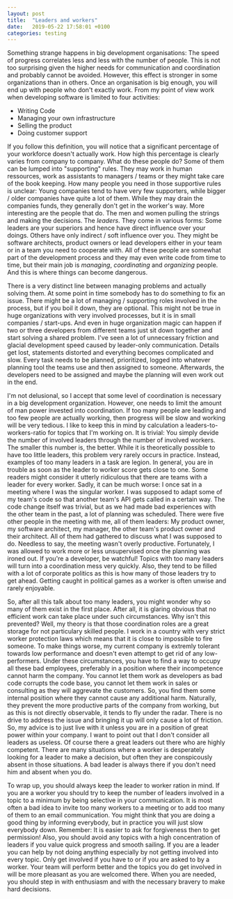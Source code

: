 ```yaml
---
layout: post
title:  "Leaders and workers"
date:   2019-05-22 17:58:01 +0100
categories: testing
---
```

Something strange happens in big development organisations: The speed of progress correlates less and less with the number of people. This is not too surprising given the higher needs for communication and coordination and probably cannot be avoided. However, this effect is stronger in some organizations than in others. Once an organisation is big enough, you will end up with people who don't exactly work. From my point of view work when developing software is limited to four activities: 
- Writing Code
- Managing your own infrastructure
- Selling the product
- Doing customer support

If you follow this definition, you will notice that a significant percentage of your workforce doesn't actually work. How high this percentage is clearly varies from company to company. What do these people do? Some of them can be lumped into "supporting" rules. They may work in human ressources, work as assistants to managers / teams or they might take care of the book keeping. How many people you need in those supportive rules is unclear: Young companies tend to have very few supporters, while bigger / older companies have quite a lot of them. While they may drain the companies funds, they generally don't get in the worker's way. More interesting are the people that do. The men and women pulling the strings and making the decisions. The *leaders*. They come in various forms: Some leaders are your superiors and hence have direct influence over your doings. Others have only indirect / soft influence over you. They might be software architects, product owners or lead developers either in your team or in a team you need to cooperate with. All of these people are somewhat part of the development process and they may even write code from time to time, but their main job is *managing*, *coordinating* and *organizing* people. And this is where things can become dangerous.

There is a very distinct line between managing problems and actually solving them. At some point in time somebody has to do something to fix an issue. There might be a lot of managing / supporting roles involved in the process, but if you boil it down, they are optional. This might not be true in huge organizations with very involved processes, but it is in small companies / start-ups. And even in huge organization magic can happen if two or three developers from different teams just sit down together and start solving a shared problem. I've seen a lot of unnecessary friction and glacial development speed caused by leader-only communication. Details get lost, statements distorted and everything becomes complicated and slow. Every task needs to be planned, prioritized, logged into whatever planning tool the teams use and then assigned to someone. Afterwards, the developers need to be assigned and maybe the planning will even work out in the end.

I'm not delusional, so I accept that some level of coordination is necessary in a big development organization. However, one needs to limit the amount of man power invested into coordination. If too many people are leading and too few people are actually working, then progress will be slow and working will be very tedious. I like to keep this in mind by calculation a leaders-to-workers-ratio for topics that I'm working on. It is trivial: You simply devide the number of involved leaders through the number of involved workers. The smaller this number is, the better. While it is theoretically possible to have too little leaders, this problem very rarely occurs in practice. Instead, examples of too many leaders in a task are legion. In general, you are in trouble as soon as the leader to worker score gets close to one. Some readers might consider it utterly ridiculous that there are teams with a leader for every worker. Sadly, it can be much worse: I once sat in a meeting where I was the singular worker. I was supposed to adapt some of my team's code so that another team's API gets called in a certain way. The code change itself was trivial, but as we had made bad experiences with the other team in the past, a lot of planning was scheduled. There were five other people in the meeting with me, all of them leaders: My product owner, my software architect, my manager, the other team's product owner and their architect. All of them had gathered to discuss what I was supposed to do. Needless to say, the meeting wasn't overly productive. Fortunately, I was allowed to work more or less unsupervised once the planning was ironed out. If you're a developer, be watchful! Topics with too many leaders will turn into a coordination mess very quickly. Also, they tend to be filled with a lot of corporate politics as this is how many of those leaders try to get ahead. Getting caught in political games as a worker is often unwise and rarely enjoyable. 

So, after all this talk about too many leaders, you might wonder why so many of them exist in the first place. After all, it is glaring obvious that no efficient work can take place under such circumstances. Why isn't this prevented? Well, my theory is that those coordination roles are a great storage for not particulary skilled people. I work in a country with very strict worker protection laws which means that it is close to impossible to fire someone. To make things worse, my current company is extremly tolerant towards low performance and doesn't even attempt to get rid of any low-performers. Under these circumstances, you have to find a way to occupy all these bad employees, preferably in a position where their incompetence cannot harm the company. You cannot let them work as developers as bad code corrupts the code base, you cannot let them work in sales or consulting as they will aggrevate the customers. So, you find them some internal position where they cannot cause any additional harm. Naturally, they prevent the more productive parts of the company from working, but as this is not directly observable, it tends to fly under the radar. There is no drive to address the issue and bringing it up will only cause a lot of friction. So, my advice is to just live with it unless you are in a position of great power within your company. I want to point out that I don't consider all leaders as useless. Of course there a great leaders out there who are highly competent. There are many situations where a worker is desperately looking for a leader to make a decision, but often they are conspicously absent in those situations. A bad leader is always there if you don't need him and absent when you do.

To wrap up, you should always keep the leader to worker ration in mind. If you are a worker you should try to keep the number of leaders involved in a topic to a minimum by being selective in your communication. It is most often a bad idea to invite too many workers to a meeting or to add too many of them to an email communication. You might think that you are doing a good thing by informing everybody, but in practice you will just slow everybody down. Remember: It is easier to ask for forgiveness then to get permission! Also, you should avoid any topics with a high concentration of leaders if you value quick progress and smooth sailing. If you are a leader you can help by not doing anything especially by not getting involved into every topic. Only get involved if you have to or if you are asked to by a worker. Your team will perform better and the topics you do get involved in will be more pleasant as you are welcomed there. When you are needed, you should step in with enthusiasm and with the necessary bravery to make hard decisions.